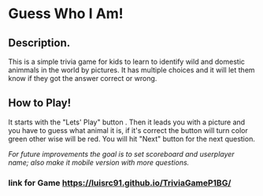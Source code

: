 # **Guess Who I Am!**
## Description.
This is a simple trivia game for kids to learn to identify wild and domestic animmals in the world by pictures. 
It has multiple choices and it will let them know if they got the answer correct or wrong.
## How to Play!
It starts with the "Lets' Play" button . 
Then it leads you with a picture and you have to guess what animal it is, if it's correct the button will turn color green other wise will be red.
You will hit "Next" button for the next question.

*For future improvements the goal is to set scoreboard and userplayer name; also make it mobile version with more questions.*


### link for Game https://luisrc91.github.io/TriviaGameP1BG/




